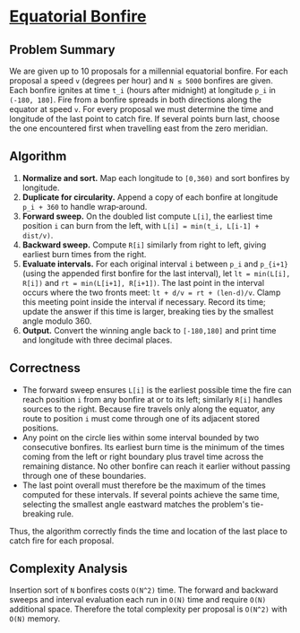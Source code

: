 # [Equatorial Bonfire](https://www.spoj.com/problems/BONFIRE/)

## Problem Summary
We are given up to 10 proposals for a millennial equatorial bonfire. For each proposal a speed `v` (degrees per hour) and `N ≤ 5000` bonfires are given. Each bonfire ignites at time `t_i` (hours after midnight) at longitude `p_i` in `(-180, 180]`. Fire from a bonfire spreads in both directions along the equator at speed `v`. For every proposal we must determine the time and longitude of the last point to catch fire. If several points burn last, choose the one encountered first when travelling east from the zero meridian.

## Algorithm
1. **Normalize and sort.** Map each longitude to `[0,360)` and sort bonfires by longitude.
2. **Duplicate for circularity.** Append a copy of each bonfire at longitude `p_i + 360` to handle wrap‑around.
3. **Forward sweep.** On the doubled list compute `L[i]`, the earliest time position `i` can burn from the left, with `L[i] = min(t_i, L[i-1] + dist/v)`.
4. **Backward sweep.** Compute `R[i]` similarly from right to left, giving earliest burn times from the right.
5. **Evaluate intervals.** For each original interval `i` between `p_i` and `p_{i+1}` (using the appended first bonfire for the last interval), let `lt = min(L[i], R[i])` and `rt = min(L[i+1], R[i+1])`. The last point in the interval occurs where the two fronts meet: `lt + d/v = rt + (len-d)/v`. Clamp this meeting point inside the interval if necessary. Record its time; update the answer if this time is larger, breaking ties by the smallest angle modulo 360.
6. **Output.** Convert the winning angle back to `[-180,180]` and print time and longitude with three decimal places.

## Correctness
- The forward sweep ensures `L[i]` is the earliest possible time the fire can reach position `i` from any bonfire at or to its left; similarly `R[i]` handles sources to the right. Because fire travels only along the equator, any route to position `i` must come through one of its adjacent stored positions.
- Any point on the circle lies within some interval bounded by two consecutive bonfires. Its earliest burn time is the minimum of the times coming from the left or right boundary plus travel time across the remaining distance. No other bonfire can reach it earlier without passing through one of these boundaries.
- The last point overall must therefore be the maximum of the times computed for these intervals. If several points achieve the same time, selecting the smallest angle eastward matches the problem's tie-breaking rule.

Thus, the algorithm correctly finds the time and location of the last place to catch fire for each proposal.

## Complexity Analysis
Insertion sort of `N` bonfires costs `O(N^2)` time. The forward and backward sweeps and interval evaluation each run in `O(N)` time and require `O(N)` additional space. Therefore the total complexity per proposal is `O(N^2)` with `O(N)` memory.
